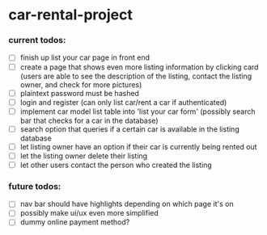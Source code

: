# car-rental-project

### current todos:
- [ ] finish up list your car page in front end
- [ ] create a page that shows even more listing information by clicking card (users are able to see the description of the listing, contact the listing owner, and check for more pictures)
- [ ] plaintext password must be hashed
- [ ] login and register (can only list car/rent a car if authenticated)
- [ ] implement car model list table into 'list your car form' (possibly search bar that checks for a car in the database)
- [ ] search option that queries if a certain car is available in the listing database
- [ ] let listing owner have an option if their car is currently being rented out
- [ ] let the listing owner delete their listing
- [ ] let other users contact the person who created the listing

### future todos:
- [ ] nav bar should have highlights depending on which page it's on
- [ ] possibly make ui/ux even more simplified
- [ ] dummy online payment method?
